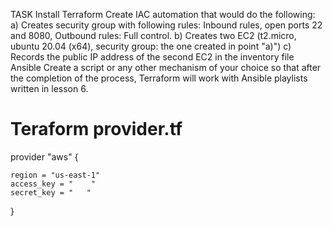 TASK
Install Terraform Create IAC automation that would do the following: a) Creates security group with following rules: Inbound rules, open ports 22 and 8080, Outbound rules: Full control. b) Creates two EC2 (t2.micro, ubuntu 20.04 (x64), security group: the one created in point "a)") c) Records the public IP address of the second EC2 in the inventory file Ansible Create a script or any other mechanism of your choice so that after the completion of the process, Terraform will work with Ansible playlists written in lesson 6.

# Teraform provider.tf
provider "aws" {

    region = "us-east-1"
    access_key = "    "
    secret_key = "   "
}
